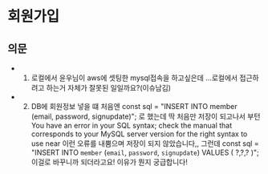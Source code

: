 # 회원가입

## 의문
- 1. 로컬에서 윤우님이 aws에 셋팅한 mysql접속을 하고싶은데 ...로컬에서 접근하려고 하는거 자체가 잘못된 일일까요?(이슈남김)
- 2. DB에 회원정보 넣을 떄 처음엔 const sql = "INSERT INTO member (email, password, signupdate)"; 로 했는데 딱 처음만 저장이 되고나서 부턴
  You have an error in your SQL syntax; check the manual that corresponds to your MySQL server version for the right syntax to use near 이런 오류를 내뿜으며 저장이 되지 않았습니다,,
  그런데 const sql = "INSERT INTO `member` (`email`, `password`, `signupdate`) VALUES ( ?,?,? )"; 이걸로 바꾸니까 되더라고요! 이유가 뭔지 궁급합니다!

